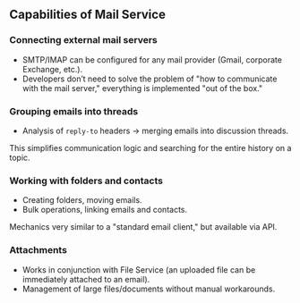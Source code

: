 ## Capabilities of Mail Service

### Connecting external mail servers
- SMTP/IMAP can be configured for any mail provider (Gmail, corporate Exchange, etc.).
- Developers don’t need to solve the problem of "how to communicate with the mail server," everything is implemented "out of the box."

### Grouping emails into threads
- Analysis of `reply-to` headers → merging emails into discussion threads.

This simplifies communication logic and searching for the entire history on a topic.

### Working with folders and contacts
- Creating folders, moving emails.
- Bulk operations, linking emails and contacts.

Mechanics very similar to a "standard email client," but available via API.

### Attachments
- Works in conjunction with File Service (an uploaded file can be immediately attached to an email).
- Management of large files/documents without manual workarounds.